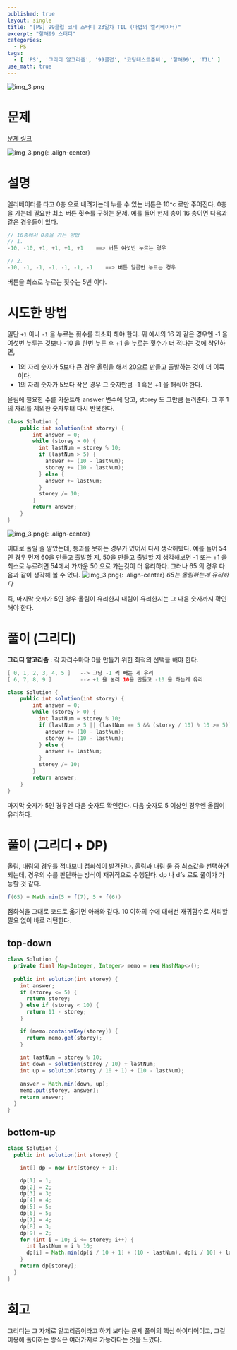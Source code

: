```yaml
---
published: true
layout: single
title: "[PS] 99클럽 코테 스터디 23일차 TIL (마법의 엘리베이터)"
excerpt: "항해99 스터디"
categories:
  - PS
tags:
  - [ 'PS', '그리디 알고리즘', '99클럽', '코딩테스트준비', '항해99', 'TIL' ]
use_math: true
---
```



![img_3.png](https://github.com/zhtmr/static-files-for-posting/blob/main/static-files-for-posting/20240722/99club_TIL_thumbnail/%EA%B8%B0%EB%B3%B8%ED%98%951_java.png?raw=true)


# 문제
[문제 링크](https://school.programmers.co.kr/learn/courses/30/lessons/148653)

![img_3.png](https://github.com/zhtmr/static-files-for-posting/blob/main/static-files-for-posting/20240813/ex.png?raw=true){: .align-center}

# 설명
엘리베이터를 타고 0층 으로 내려가는데 누를 수 있는 버튼은 10^c 로만 주어진다. 0층을 가는데 필요한 최소 버튼 횟수를 구하는 문제.
예를 들어 현재 층이 16 층이면 다음과 같은 경우들이 있다.
```java
// 16층에서 0층을 가는 방법
// 1. 
-10, -10, +1, +1, +1, +1    ==> 버튼 여섯번 누르는 경우

// 2. 
-10, -1, -1, -1, -1, -1, -1    ==> 버튼 일곱번 누르는 경우
```
버튼을 최소로 누르는 횟수는 5번 이다.

# 시도한 방법
일단 `+1` 이나 `-1` 을 누르는 횟수를 최소화 해야 한다. 위 예시의 16 과 같은 경우엔 -1 을 여섯번 누루는 것보다 -10 을 한번 누른 후 +1 을 누르는 횟수가 더 적다는 것에 착안하면,

- 1의 자리 숫자가 5보다 큰 경우 올림을 해서 20으로 만들고 출발하는 것이 더 이득이다.
- 1의 자리 숫자가 5보다 작은 경우 그 숫자만큼 -1 혹은 +1 을 해줘야 한다. 

올림에 필요한 수를 카운트해 answer 변수에 담고, storey 도 그만큼 늘려준다. 그 후 1의 자리를 제외한 숫자부터 다시 반복한다.

```java
class Solution {
    public int solution(int storey) {
        int answer = 0;
        while (storey > 0) {
          int lastNum = storey % 10;
          if (lastNum > 5) {
            answer += (10 - lastNum);
            storey += (10 - lastNum);
          } else {
            answer += lastNum;
          }
          storey /= 10;
        }
        return answer;
    }
}
```
![img_3.png](https://github.com/zhtmr/static-files-for-posting/blob/main/static-files-for-posting/20240813/fail.png?raw=true){: .align-center}

이대로 풀릴 줄 알았는데, 통과를 못하는 경우가 있어서 다시 생각해봤다. 
예를 들어 54 인 경우 먼저 60을 만들고 출발할 지, 50을 만들고 출발할 지 생각해보면 -1 또는 +1 을 최소로 누르려면 54에서 가까운 50 으로 가는것이 더 유리하다.
그러나 65 의 경우 다음과 같이 생각해 볼 수 있다.
![img_3.png](https://github.com/zhtmr/static-files-for-posting/blob/main/static-files-for-posting/20240813/65-1.png?raw=true){: .align-center}
*65는 올림하는게 유리하다*

즉, 마지막 숫자가 5인 경우 올림이 유리한지 내림이 유리한지는 그 다음 숫자까지 확인해야 한다.

# 풀이 (그리디)
**그리디 알고리즘** : 각 자리수마다 0을 만들기 위한 최적의 선택을 해야 한다.

```java
[ 0, 1, 2, 3, 4, 5 ]   --> 그냥 -1 씩 빼는 게 유리
[ 6, 7, 8, 9 ]         --> +1 을 눌러 10을 만들고 -10 을 하는게 유리
```

```java
class Solution {
    public int solution(int storey) {
        int answer = 0;
        while (storey > 0) {
          int lastNum = storey % 10;
          if (lastNum > 5 || (lastNum == 5 && (storey / 10) % 10 >= 5)) {
            answer += (10 - lastNum);
            storey += (10 - lastNum);
          } else {
            answer += lastNum;
          }
          storey /= 10;
        }
        return answer;
    }
}
```
마지막 숫자가 5인 경우엔 다음 숫자도 확인한다. 다음 숫자도 5 이상인 경우엔 올림이 유리하다. 


# 풀이 (그리디 + DP)
올림, 내림의 경우를 적다보니 점화식이 발견된다. 올림과 내림 둘 중 최소값을 선택하면 되는데, 경우의 수를 판단하는 방식이 재귀적으로 수행된다.
dp 나 dfs 로도 풀이가 가능할 것 같다.

```java
f(65) = Math.min(5 + f(7), 5 + f(6)) 
```
점화식을 그대로 코드로 옮기면 아래와 같다. 
10 이하의 수에 대해선 재귀함수로 처리할 필요 없이 바로 리턴한다.

## top-down
```java
class Solution {
  private final Map<Integer, Integer> memo = new HashMap<>();
  
  public int solution(int storey) {
    int answer;
    if (storey <= 5) {
      return storey;
    } else if (storey < 10) {
      return 11 - storey;
    }

    if (memo.containsKey(storey)) {
      return memo.get(storey);
    }
    
    int lastNum = storey % 10;
    int down = solution(storey / 10) + lastNum;
    int up = solution(storey / 10 + 1) + (10 - lastNum);
    
    answer = Math.min(down, up);
    memo.put(storey, answer);
    return answer;
  }
}
```

## bottom-up
```java
class Solution {
  public int solution(int storey) {

    int[] dp = new int[storey + 1];

    dp[1] = 1;
    dp[2] = 2;
    dp[3] = 3;
    dp[4] = 4;
    dp[5] = 5;
    dp[6] = 5;
    dp[7] = 4;
    dp[8] = 3;
    dp[9] = 2;
    for (int i = 10; i <= storey; i++) {
      int lastNum = i % 10;
      dp[i] = Math.min(dp[i / 10 + 1] + (10 - lastNum), dp[i / 10] + lastNum);
    }
    return dp[storey];
  }
}
```

# 회고
그리디는 그 자체로 알고리즘이라고 하기 보다는 문제 풀이의 핵심 아이디어이고, 그걸 이용해 풀이하는 방식은 여러가지로 가능하다는 것을 느꼈다.